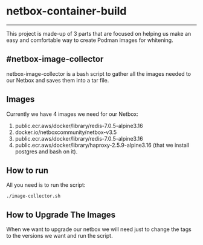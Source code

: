 # netbox-container-build
--------------------------
This project is made-up of 3 parts that are focused on helping us make an easy and comfortable way to create Podman images for whitening.


 #netbox-image-collector
 -----------------------
 netbox-image-collector is a bash script to gather all the images needed to our Netbox and saves them into a tar file.

Images
---
Currently we have 4 images we need for our Netbox:
1. public.ecr.aws/docker/library/redis-7.0.5-alpine3.16
2. docker.io/netboxcommunity/netbox-v3.5
3. public.ecr.aws/docker/library/redis-7.0.5-alpine3.16
4. public.ecr.aws/docker/library/haproxy-2.5.9-alpine3.16 (that we install postgres and bash on it).


How to run
---

 All you need is to run the script:

 `./image-collector.sh`


How to Upgrade The Images
----

When we want to upgrade our netbox we will need just to change the tags to the versions we want and run the script.

